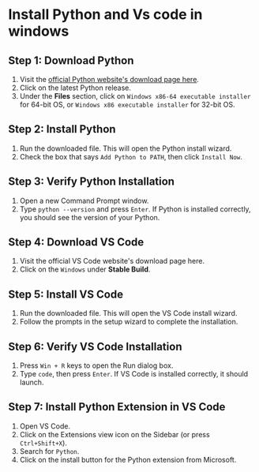 # Install Python and Vs code in windows

## Step 1: Download Python
1. Visit the [official Python website's download page here](https://www.python.org/).
2. Click on the latest Python release.
3. Under the **Files** section, click on `Windows x86-64 executable installer` for 64-bit OS, or `Windows x86 executable installer` for 32-bit OS.

## Step 2: Install Python
1. Run the downloaded file. This will open the Python install wizard.
2. Check the box that says `Add Python to PATH`, then click `Install Now`.

## Step 3: Verify Python Installation
1. Open a new Command Prompt window.
2. Type `python --version` and press `Enter`. If Python is installed correctly, you should see the version of your Python.

## Step 4: Download VS Code
1. Visit the official VS Code website's download page here.
2. Click on the `Windows` under **Stable Build**.

## Step 5: Install VS Code
1. Run the downloaded file. This will open the VS Code install wizard.
2. Follow the prompts in the setup wizard to complete the installation.

## Step 6: Verify VS Code Installation
1. Press `Win + R` keys to open the Run dialog box.
2. Type `code`, then press `Enter`. If VS Code is installed correctly, it should launch.

## Step 7: Install Python Extension in VS Code
1. Open VS Code.
2. Click on the Extensions view icon on the Sidebar (or press `Ctrl+Shift+X`).
3. Search for `Python`.
4. Click on the install button for the Python extension from Microsoft.
